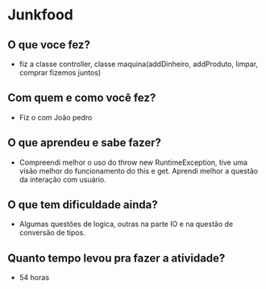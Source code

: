 # Junkfood

## O que voce fez?
- fiz a classe controller, classe maquina(addDinheiro, addProduto, limpar, comprar fizemos juntos)

## Com quem e como você fez?
- Fiz o com João pedro
	 
## O que aprendeu e sabe fazer?
- Compreendi melhor o uso do throw new RuntimeException, tive uma visão melhor do funcionamento do this e get. Aprendi melhor a questão da interação com usuário.

## O que tem dificuldade ainda?
- Algumas questões de logica, outras na parte IO e na questão de conversão de tipos.

## Quanto tempo levou pra fazer a atividade?
- 54 horas
